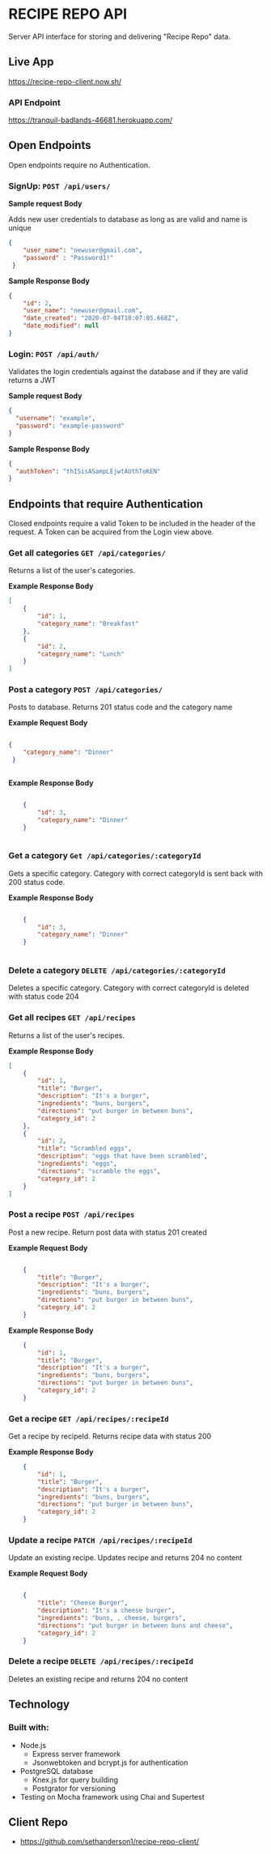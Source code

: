 # RECIPE REPO API
Server API interface for storing and delivering "Recipe Repo" data.
## Live App

https://recipe-repo-client.now.sh/

### API Endpoint
https://tranquil-badlands-46681.herokuapp.com/

## Open Endpoints

Open endpoints require no Authentication.

### SignUp: `POST /api/users/`


**Sample request Body**

Adds new user credentials to database as long as are valid and name is unique

```json
{ 
    "user_name": "newuser@gmail.com",
    "password" : "Password1!"
 } 
```

**Sample Response Body**

```json
{
    "id": 2,
    "user_name": "newuser@gmail.com",
    "date_created": "2020-07-04T10:07:05.668Z",
    "date_modified": null
}
```


### Login: `POST /api/auth/`

Validates the login credentials against the database and if they are valid returns a JWT

**Sample request Body**

```json
{
  "username": "example",
  "password": "example-password"
}
```

**Sample Response Body**

```json
{
  "authToken": "thISisASampLEjwtAUthToKEN"
}
```

## Endpoints that require Authentication

Closed endpoints require a valid Token to be included in the header of the
request. A Token can be acquired from the Login view above.

### Get all categories `GET /api/categories/`
Returns a list of the user's categories.

**Example Response Body**

```json
[
    {
        "id": 1,
        "category_name": "Breakfast"
    },
    {
        "id": 2,
        "category_name": "Lunch"
    }
]
```

### Post a category `POST /api/categories/`
Posts to database. Returns 201 status code and the category name

**Example Request Body**

```json

{ 
    "category_name": "Dinner"
 } 
 
 ```

**Example Response Body**

```json

    {
        "id": 3,
        "category_name": "Dinner"
    }
    
```


### Get a category `Get /api/categories/:categoryId`
Gets a specific category. Category with correct categoryId is sent back
with 200 status code.

**Example Response Body**

```json

    {
        "id": 3,
        "category_name": "Dinner"
    }
    
```

### Delete a category `DELETE /api/categories/:categoryId`
Deletes a specific category. Category with correct categoryId is deleted
with status code 204

### Get all recipes `GET /api/recipes`
Returns a list of the user's recipes.

**Example Response Body**

```json
[
    {
        "id": 1,
        "title": "Burger",
        "description": "It's a burger",
        "ingredients": "buns, burgers",
        "directions": "put burger in between buns",
        "category_id": 2
    },
    {
        "id": 2,
        "title": "Scrambled eggs",
        "description": "eggs that have been scrambled",
        "ingredients": "eggs",
        "directions": "scramble the eggs",
        "category_id": 2
    }
]
```


### Post a recipe `POST /api/recipes`
Post a new recipe. Return post data with status 201 created

**Example Request Body**

```json

    {
        "title": "Burger",
        "description": "It's a burger",
        "ingredients": "buns, burgers",
        "directions": "put burger in between buns",
        "category_id": 2
    }
```
**Example Response Body**

```json
    {
        "id": 1,
        "title": "Burger",
        "description": "It's a burger",
        "ingredients": "buns, burgers",
        "directions": "put burger in between buns",
        "category_id": 2
    }
```

### Get a recipe `GET /api/recipes/:recipeId`
Get a recipe by recipeId. Returns recipe data with status 200 

**Example Response Body**

```json
    {
        "id": 1,
        "title": "Burger",
        "description": "It's a burger",
        "ingredients": "buns, burgers",
        "directions": "put burger in between buns",
        "category_id": 2
    }
```
### Update a recipe `PATCH /api/recipes/:recipeId`
Update an existing recipe. Updates recipe and returns 204 no content

**Example Request Body**

```json

    {
        "title": "Cheese Burger",
        "description": "It's a cheese burger",
        "ingredients": "buns, , cheese, burgers",
        "directions": "put burger in between buns and cheese",
        "category_id": 2
    }
```

### Delete a recipe `DELETE /api/recipes/:recipeId`
Deletes an existing recipe and returns 204 no content


## Technology

### Built with:
* Node.js
    * Express server framework
    * Jsonwebtoken and bcrypt.js for authentication
* PostgreSQL database
    * Knex.js for query building
    * Postgrator for versioning
* Testing on Mocha framework using Chai and Supertest

## Client Repo

* https://github.com/sethanderson1/recipe-repo-client/
